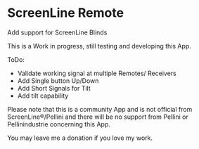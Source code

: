 # ScreenLine Remote

Add support for ScreenLine Blinds

This is a Work in progress, still testing and developing this App.

ToDo:
* Validate working signal at multiple Remotes/ Receivers
* Add Single button Up/Down
* Add Short Signals for Tilt
* Add tilt capability


Please note that this is a community App and is not official from ScreenLine®/Pellini and there will be no support from Pellini or Pellinindustrie concerning this App.

You may leave me a donation if you love my work.
